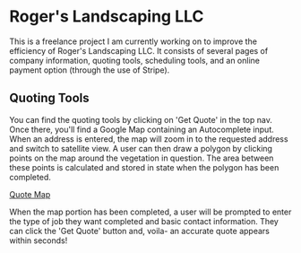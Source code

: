 # Roger's Landscaping LLC

This is a freelance project I am currently working on to improve the efficiency of Roger's Landscaping LLC.  It consists of several pages of company information, quoting tools, scheduling tools, and an online payment option (through the use of Stripe).

## Quoting Tools

You can find the quoting tools by clicking on 'Get Quote' in the top nav.  Once there, you'll find a Google Map containing an Autocomplete input.  When an address is entered, the map will zoom in to the requested address and switch to satellite view.  A user can then draw a polygon by clicking points on the map around the vegetation in question.  The area between these points is calculated and stored in state when the polygon has been completed.

[Quote Map](https://imgur.com/e125THQ)

When the map portion has been completed, a user will be prompted to enter the type of job they want completed and basic contact information. They can click the 'Get Quote' button and, voila- an accurate quote appears within seconds!
